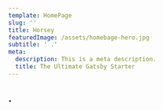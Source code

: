 ```yaml
---
template: HomePage
slug: ''
title: Horsey
featuredImage: /assets/homebage-hero.jpg
subtitle: ' .'
meta:
  description: This is a meta description.
  title: The Ultimate Gatsby Starter
---
```

## .
